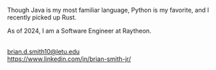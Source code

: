 Though Java is my most familiar language, Python is my favorite, and I recently picked up Rust.<br><be>

As of 2024, I am a Software Engineer at Raytheon.<br><br>

brian.d.smith10@letu.edu<br>
https://www.linkedin.com/in/brian-smith-jr/
